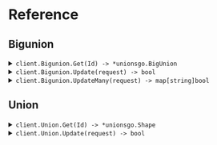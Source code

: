 # Reference
## Bigunion
<details><summary><code>client.Bigunion.Get(Id) -> *unionsgo.BigUnion</code></summary>
<dl>
<dd>

#### 🔌 Usage

<dl>
<dd>

<dl>
<dd>

```go
client.Bigunion.Get(
        context.TODO(),
        "id",
    )
}
```
</dd>
</dl>
</dd>
</dl>

#### ⚙️ Parameters

<dl>
<dd>

<dl>
<dd>

**id:** `string` 
    
</dd>
</dl>
</dd>
</dl>


</dd>
</dl>
</details>

<details><summary><code>client.Bigunion.Update(request) -> bool</code></summary>
<dl>
<dd>

#### 🔌 Usage

<dl>
<dd>

<dl>
<dd>

```go
client.Bigunion.Update(
        context.TODO(),
        request,
    )
}
```
</dd>
</dl>
</dd>
</dl>

#### ⚙️ Parameters

<dl>
<dd>

<dl>
<dd>

**request:** `*unionsgo.BigUnion` 
    
</dd>
</dl>
</dd>
</dl>


</dd>
</dl>
</details>

<details><summary><code>client.Bigunion.UpdateMany(request) -> map[string]bool</code></summary>
<dl>
<dd>

#### 🔌 Usage

<dl>
<dd>

<dl>
<dd>

```go
client.Bigunion.UpdateMany(
        context.TODO(),
        request,
    )
}
```
</dd>
</dl>
</dd>
</dl>

#### ⚙️ Parameters

<dl>
<dd>

<dl>
<dd>

**request:** `[]*unionsgo.BigUnion` 
    
</dd>
</dl>
</dd>
</dl>


</dd>
</dl>
</details>

## Union
<details><summary><code>client.Union.Get(Id) -> *unionsgo.Shape</code></summary>
<dl>
<dd>

#### 🔌 Usage

<dl>
<dd>

<dl>
<dd>

```go
client.Bigunion.Get(
        context.TODO(),
        "id",
    )
}
```
</dd>
</dl>
</dd>
</dl>

#### ⚙️ Parameters

<dl>
<dd>

<dl>
<dd>

**id:** `string` 
    
</dd>
</dl>
</dd>
</dl>


</dd>
</dl>
</details>

<details><summary><code>client.Union.Update(request) -> bool</code></summary>
<dl>
<dd>

#### 🔌 Usage

<dl>
<dd>

<dl>
<dd>

```go
client.Union.Update(
        context.TODO(),
        request,
    )
}
```
</dd>
</dl>
</dd>
</dl>

#### ⚙️ Parameters

<dl>
<dd>

<dl>
<dd>

**request:** `*unionsgo.Shape` 
    
</dd>
</dl>
</dd>
</dl>


</dd>
</dl>
</details>
